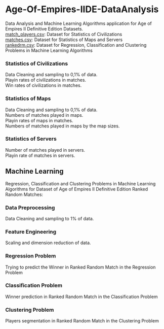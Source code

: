 # Age-Of-Empires-IIDE-DataAnalysis
Data Analysis and Machine Learning Algorithms application for Age of Empires II Definitive Edition Datasets. 
<br /> [match_players.csv](https://www.kaggle.com/jerkeeler/age-of-empires-ii-de-match-data?select=match_players.csv):  Dataset for Statistics of Civilizations
<br /> [matches.csv](https://www.kaggle.com/jerkeeler/age-of-empires-ii-de-match-data?select=matches.csv):  Dataset for Statistics of Maps and Servers 
<br /> [rankedrm.csv](https://www.kaggle.com/slappdun/35000-age-of-empires-2-1v1-ranked-random-matches?select=rankedrm.csv):  Dataset for Regression, Classification and Clustering Problems in Machine Learning Algorithms

### Statistics of Civilizations
Data Cleaning and sampling to 0,1% of data.
<br /> Playin rates of civilizations in matches.
<br /> Win rates of civilizations in matches.
### Statistics of Maps
Data Cleaning and sampling to 0,1% of data.
<br /> Numbers of matches played in maps.
<br /> Playin rates of maps in matches.
<br /> Numbers of matches played in maps by the map sizes.
### Statistics of Servers
Number of matches played in servers.
<br /> Playin rate of matches in servers.

## Machine Learning 
Regression, Classification and Clustering Problems in Machine Learning Algorithms for Dataset of Age of Empires II Definitive Edition Ranked Random Matches:
### Data Preprocessing
Data Cleaning and sampling to 1% of data.
### Feature Engineering
Scaling and dimension reduction of data.
### Regression Problem
Trying to predict the Winner in Ranked Random Match in the Regression Problem
### Classification Problem
Winner prediction in Ranked Random Match in the Classification Problem
### Clustering Problem
Players segmentation in Ranked Random Match in the Clustering Problem

